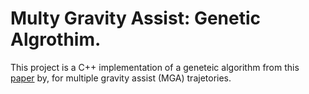 # Multy Gravity Assist: Genetic Algrothim.

This project is a C++ implementation of a geneteic algorithm from this [paper](https://www.adrc.iastate.edu/files/2011/07/AIAA-2012-4592.pdf) by, for multiple gravity assist (MGA) trajetories.